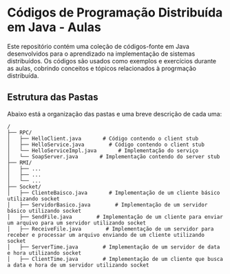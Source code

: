 # Códigos de Programação Distribuída em Java - Aulas

Este repositório contém uma coleção de códigos-fonte em Java desenvolvidos para o aprendizado na implementação de sistemas distribuídos. Os códigos são usados como exemplos e exercícios durante as aulas, cobrindo conceitos e tópicos relacionados à progrmação distribuída.

## Estrutura das Pastas

Abaixo está a organização das pastas e uma breve descrição de cada uma:

```plaintext
/
├── RPC/
│   ├── HelloClient.java       # Código contendo o client stub
│   ├── HelloService.java        # Código contendo o client stub
│   └── HelloServiceImpl.java       # Implementação do serviço
│   └── SoapServer.java       # Implementação contendo do server stub
├── RMI/
│   ├── ...
│   ├── ...
│   └── ...
├── Socket/
│   ├── ClienteBaisco.java       # Implementação de um cliente básico utilizando socket
│   ├── ServidorBasico.java        # Implementação de um servidor básico utilizando socket
│   ├── SendFile.java        # Implementação de um cliente para enviar um arquivo para um servidor utilizando socket
│   ├── ReceiveFile.java        # Implementação de um servidor para receber e processar um arquivo enviando de um cliente utilizando socket
│   ├── ServerTime.java        # Implementação de um servidor de data e hora utilizando socket
│   ├── ClientTime.java        # Implementação de um cliente que busca a data e hora de um servidor utilizando socket


